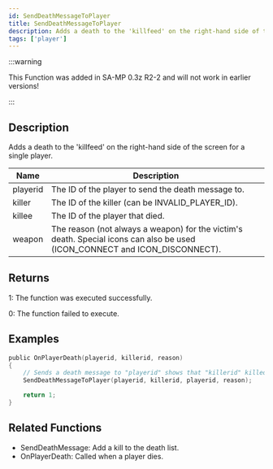 ```yaml
---
id: SendDeathMessageToPlayer
title: SendDeathMessageToPlayer
description: Adds a death to the 'killfeed' on the right-hand side of the screen for a single player.
tags: ['player']
---
```


:::warning

This Function was added in SA-MP 0.3z R2-2 and will not work in earlier versions!

:::

## Description

Adds a death to the 'killfeed' on the right-hand side of the screen for a single player.


| Name | Description |
|------|-------------|
|playerid | The ID of the player to send the death message to.|
|killer | The ID of the killer (can be INVALID_PLAYER_ID).|
|killee | The ID of the player that died.|
|weapon | The reason (not always a weapon) for the victim's death. Special icons can also be used (ICON_CONNECT and ICON_DISCONNECT).|


## Returns

 1: The function was executed successfully. 

 0: The function failed to execute. 


## Examples


```c
public OnPlayerDeath(playerid, killerid, reason)
{
    // Sends a death message to "playerid" shows that "killerid" killed "playerid" for "reason"
    SendDeathMessageToPlayer(playerid, killerid, playerid, reason);

    return 1;
}
```


## Related Functions


-  SendDeathMessage: Add a kill to the death list.
-  OnPlayerDeath: Called when a player dies.